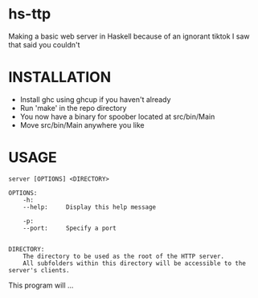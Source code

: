 # hs-ttp
Making a basic web server in Haskell because of an ignorant tiktok I saw that said you couldn't

# INSTALLATION
- Install ghc using ghcup if you haven't already
- Run 'make' in the repo directory
- You now have a binary for spoober located at src/bin/Main
- Move src/bin/Main anywhere you like

# USAGE
	server [OPTIONS] <DIRECTORY>

	OPTIONS: 
		-h:
		--help: 	Display this help message

		-p:
		--port:		Specify a port

	
	DIRECTORY:
		The directory to be used as the root of the HTTP server.
		All subfolders within this directory will be accessible to the server's clients.


This program will ...
